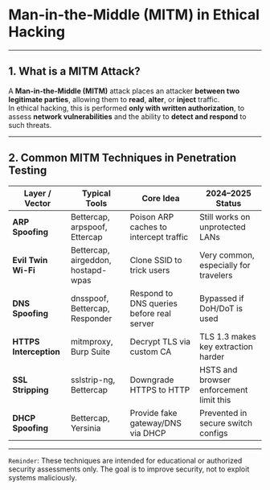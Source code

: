 # Man-in-the-Middle (MITM) in Ethical Hacking

---

## 1. What is a MITM Attack?

A **Man-in-the-Middle (MITM)** attack places an attacker **between two legitimate parties**, allowing them to **read**, **alter**, or **inject** traffic.  
In ethical hacking, this is performed **only with written authorization**, to assess **network vulnerabilities** and the ability to **detect and respond** to such threats.

---

## 2. Common MITM Techniques in Penetration Testing

| Layer / Vector             | Typical Tools                           | Core Idea                              | 2024–2025 Status                        |
|---------------------------|------------------------------------------|----------------------------------------|-----------------------------------------|
| **ARP Spoofing**          | Bettercap, arpspoof, Ettercap            | Poison ARP caches to intercept traffic | Still works on unprotected LANs         |
| **Evil Twin Wi-Fi**       | Bettercap, airgeddon, hostapd-wpas       | Clone SSID to trick users              | Very common, especially for travelers   |
| **DNS Spoofing**          | dnsspoof, Bettercap, Responder           | Respond to DNS queries before real server | Bypassed if DoH/DoT is used         |
| **HTTPS Interception**    | mitmproxy, Burp Suite                    | Decrypt TLS via custom CA              | TLS 1.3 makes key extraction harder     |
| **SSL Stripping**         | sslstrip-ng, Bettercap                  | Downgrade HTTPS to HTTP                | HSTS and browser enforcement limit this |
| **DHCP Spoofing**         | Bettercap, Yersinia                      | Provide fake gateway/DNS via DHCP      | Prevented in secure switch configs      |

---

`Reminder`: These techniques are intended for educational or authorized security assessments only. The goal is to improve security, not to exploit systems maliciously.